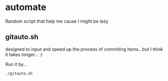 # automate
Random script that help me cause I might be lazy


## gitauto.sh
designed to input and speed up the process of commiting items...but I think it takes longer... :/

Run it by...

```./gitauto.sh```



